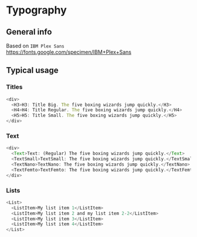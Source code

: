 # Typography

## General info

Based on `IBM Plex Sans`
https://fonts.google.com/specimen/IBM+Plex+Sans

## Typical usage

### Titles

```typescript
<div>
  <H3>H3: Title Big. The five boxing wizards jump quickly.</H3>
  <H4>H4: Title Regular. The five boxing wizards jump quickly.</H4>
  <H5>H5: Title Small. The five boxing wizards jump quickly.</H5>
</div>
```

### Text

```typescript
<div>
  <Text>Text: (Regular) The five boxing wizards jump quickly.</Text>
  <TextSmall>TextSmall: The five boxing wizards jump quickly.</TextSmall>
  <TextNano>TextNano: The five boxing wizards jump quickly.</TextNano>
  <TextFemto>TextFemto: The five boxing wizards jump quickly.</TextFemto>
</div>
```

### Lists

```typescript
<List>
  <ListItem>My list item 1</ListItem>
  <ListItem>My list item 2 and my list item 2-2</ListItem>
  <ListItem>My list item 3</ListItem>
  <ListItem>My list item 4</ListItem>
</List>
```
